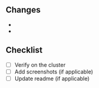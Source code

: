 ## Changes

- <!-- Describe the main changes -->
- <!-- List other relevant modifications -->

## Checklist

- [ ] Verify on the cluster
- [ ] Add screenshots (if applicable)
- [ ] Update readme (if applicable)